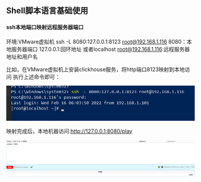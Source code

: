 

## Shell脚本语言基础使用



#### ssh本地端口映射远程服务器端口

  环境:VMware虚拟机
  ssh -L 8080:127.0.0.1:8123 root@192.168.1.116
  8080：本地服务器端口
  127.0.0.1:回环地址 或者localhost
  root@192.168.1.116:远程服务器地址和用户名
  
  比如，在VMware虚拟机上安装clickhouse服务，将http端口8123映射到本地访问
  执行上述命令即可：  

![端口映射](./img/img_5.png)

  映射完成后，本地机器访问:http://127.0.0.1:8080/play
  
![映射结果](./img/img_6.png)